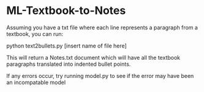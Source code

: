 # ML-Textbook-to-Notes

Assuming you have a txt file where each line represents a paragraph from a textbook, you can run:

python text2bullets.py [insert name of file here]

This will return a Notes.txt document which will have all the textbook paragraphs translated into indented bullet points.

If any errors occur, try running model.py to see if the error may have been an incompatable model
